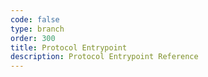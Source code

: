 ```yaml
---
code: false
type: branch
order: 300
title: Protocol Entrypoint
description: Protocol Entrypoint Reference
---
```

